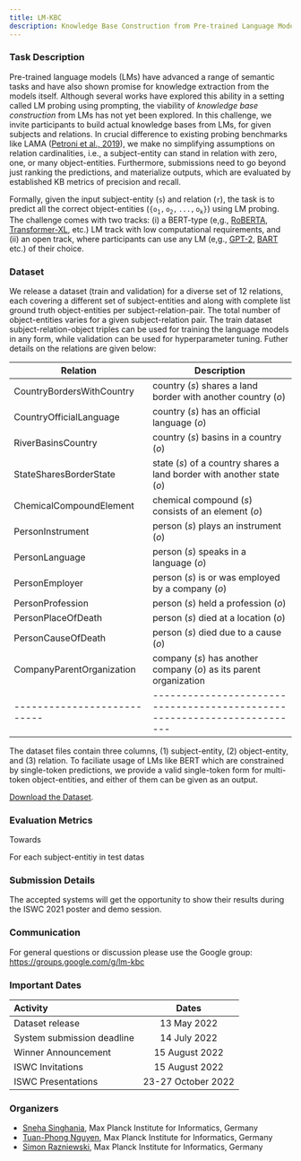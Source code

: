 ```yaml
---
title: LM-KBC
description: Knowledge Base Construction from Pre-trained Language Models
---
```


### Task Description

Pre-trained language models (LMs) have advanced a range of semantic tasks and have also shown promise for knowledge extraction from the models itself. Although several works have explored this ability in a setting called LM probing using prompting, the viability of _knowledge base construction_ from LMs has not yet been explored. In this challenge, we invite participants to build actual knowledge bases from LMs, for given subjects and relations. In crucial difference to existing probing benchmarks like LAMA (<a href="https://arxiv.org/pdf/1909.01066.pdf" target="_blank">Petroni et al., 2019</a>), we make no simplifying assumptions on relation cardinalities, i.e., a subject-entity can stand in relation with zero, one, or many object-entities. Furthermore, submissions need to go beyond just ranking the predictions, and materialize outputs, which are evaluated by established KB metrics of precision and recall.

Formally, given the input subject-entity ($\mathtt{s}$) and relation ($\mathtt{r}$), the task is to predict all the correct object-entities ($\mathtt{\{o_1, o_2, ..., o_k\}}$) using LM probing. The challenge comes with two tracks: (i) a BERT-type (e,g., <a href="https://arxiv.org/pdf/1907.11692.pdf" target="blank">RoBERTA</a>, <a href="https://arxiv.org/pdf/1901.02860.pdf" target="blank">Transformer-XL</a>, etc.) LM track with low computational requirements, and (ii) an open track, where participants can use any LM (e,g., <a href="https://d4mucfpksywv.cloudfront.net/better-language-models/language-models.pdf" target="_blank">GPT-2</a>, <a href="https://arxiv.org/pdf/1910.13461.pdf" target="blank">BART</a> etc.) of their choice.

### Dataset

We release a dataset (train and validation) for a diverse set of 12 relations, each covering a different set of subject-entities and along with complete list ground truth object-entities per subject-relation-pair. The total number of object-entities varies for a given subject-relation pair. The train dataset subject-relation-object triples can be used for training the language models in any form, while validation can be used for hyperparameter tuning. Futher details on the relations are given below:


 **Relation**     | **Description**
---------------------------|------------------------------------------------------------------------
 CountryBordersWithCountry | country ($s$) shares a land border with another country ($o$)
 CountryOfficialLanguage   | country ($s$) has an official language ($o$)
 RiverBasinsCountry        | country ($s$) basins in a country ($o$)
 StateSharesBorderState    | state ($s$) of a country shares a land border with another state ($o$)
 ChemicalCompoundElement   | chemical compound ($s$) consists of an element ($o$)
 PersonInstrument          | person ($s$) plays an instrument ($o$)
 PersonLanguage            | person ($s$) speaks in a language ($o$)
 PersonEmployer            | person ($s$) is or was employed by a company ($o$)
 PersonProfession          | person ($s$) held a profession ($o$)
 PersonPlaceOfDeath        | person ($s$) died at a location ($o$)
 PersonCauseOfDeath        | person ($s$) died due to a cause ($o$)
 CompanyParentOrganization | company ($s$) has another company ($o$) as its parent organization
---------------------------|------------------------------------------------------------------------


The dataset files contain three columns, (1) subject-entity, (2) object-entity, and (3) relation. To faciliate usage of LMs like BERT which are constrained by single-token predictions, we provide a valid single-token form for multi-token object-entities, and either of them can be given as an output. 


<a class="btn actionBtn inverseBtn" href="/dataset" download>Download the Dataset</a>.


### Evaluation Metrics

Towards

For each subject-entitiy in test datas


### Submission Details


  
The accepted systems will get the opportunity to show their results during the ISWC 2021 poster and demo session.

### Communication

For general questions or discussion please use the Google group: <a href="https://groups.google.com/g/lm-kbc" target="_blank">https://groups.google.com/g/lm-kbc</a>

### Important Dates
| Activity | Dates |
|:---|:---:|
| Dataset release              | 13 May 2022         |
| System submission deadline   | 14 July 2022        |
| Winner Announcement          | 15 August 2022      |
| ISWC Invitations             | 15 August 2022      |
| ISWC Presentations           | 23-27 October 2022  |

### Organizers
- <a href="https://people.mpi-inf.mpg.de/~ssinghan/" target="_blank">Sneha Singhania</a>, Max Planck Institute for Informatics, Germany
- <a href="https://www.tuan-phong.com/" target="_blank">Tuan-Phong Nguyen</a>, Max Planck Institute for Informatics, Germany
- <a href="http://simonrazniewski.com/" target="_blank">Simon Razniewski</a>, Max Planck Institute for Informatics, Germany